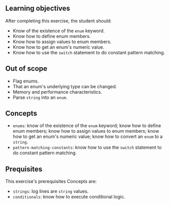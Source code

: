## Learning objectives

After completing this exercise, the student should:

- Know of the existence of the `enum` keyword.
- Know how to define enum members.
- Know how to assign values to enum members.
- Know how to get an enum's numeric value.
- Know how to use the `switch` statement to do constant pattern matching.

## Out of scope

- Flag enums.
- That an enum's underlying type can be changed.
- Memory and performance characteristics.
- Parse `string` into an `enum`.

## Concepts

- `enums`: know of the existence of the `enum` keyword; know how to define enum members; know how to assign values to enum members; know how to get an enum's numeric value; know how to convert an `enum` to a `string`.
- `pattern-matching-constants`: know how to use the `switch` statement to do constant pattern matching.

## Prequisites

This exercise's prerequisites Concepts are:

- `strings`: log lines are `string` values.
- `conditionals`: know how to execute conditional logic.

[docs.microsoft.com-enum]: https://docs.microsoft.com/en-us/dotnet/csharp/language-reference/builtin-types/enum
